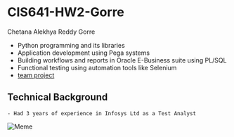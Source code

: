 # CIS641-HW2-Gorre
Chetana Alekhya Reddy Gorre

*  Python programming and its libraries
*  Application development using Pega systems
*  Building workflows and reports in Oracle E-Business suite using PL/SQL
*  Functional testing using automation tools like Selenium
* [team project](https://github.com/maheswarreddy01/GVSU-CIS641-Amigos)



## Technical Background
    - Had 3 years of experience in Infosys Ltd as a Test Analyst
    


![Meme](https://www.google.com/imgres?imgurl=https%3A%2F%2Fi0.wp.com%2Ftutorial.eyehunts.com%2Fwp-content%2Fuploads%2F2021%2F07%2FFUx77bqakAIF8cP.jpg%3Fresize%3D1169%252C1157%26ssl%3D1&imgrefurl=https%3A%2F%2Ftutorial.eyehunts.com%2Fmemes%2Ffriday-memes-programming-coding-memes-humor-programmer%2F&tbnid=9-DujjMh18L8jM&vet=10CFsQMyiQAWoXChMI-OvntJ2s-gIVAAAAAB0AAAAAEAI..i&docid=-DRDHhlNYWbCAM&w=1169&h=1157&q=google%20coding%20meme%20jpg&hl=en&ved=0CFsQMyiQAWoXChMI-OvntJ2s-gIVAAAAAB0AAAAAEAI)